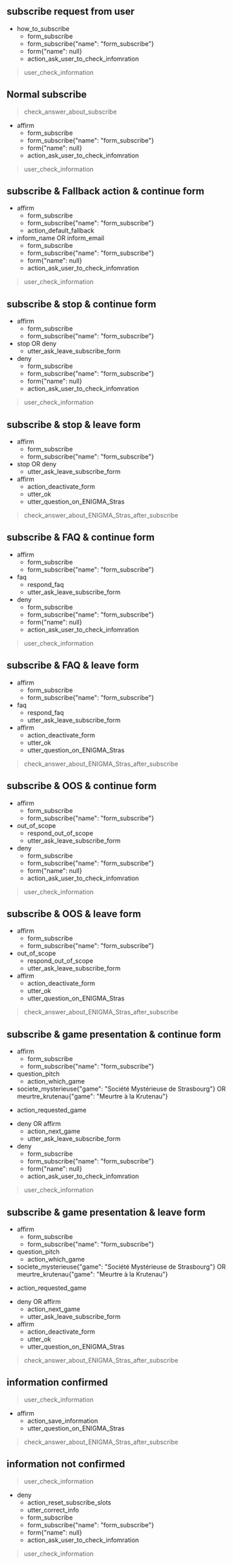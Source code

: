 ## subscribe request from user
* how_to_subscribe
  - form_subscribe
  - form_subscribe{"name": "form_subscribe"}
  - form{"name": null}
  - action_ask_user_to_check_infomration
> user_check_information

## Normal subscribe
> check_answer_about_subscribe
* affirm
  - form_subscribe
  - form_subscribe{"name": "form_subscribe"}
  - form{"name": null}
  - action_ask_user_to_check_infomration
> user_check_information

## subscribe & Fallback action & continue form
* affirm
  - form_subscribe
  - form_subscribe{"name": "form_subscribe"}
  - action_default_fallback
* inform_name OR inform_email
  - form_subscribe
  - form_subscribe{"name": "form_subscribe"}
  - form{"name": null}
  - action_ask_user_to_check_infomration
> user_check_information

## subscribe & stop & continue form
* affirm
  - form_subscribe
  - form_subscribe{"name": "form_subscribe"}
* stop OR deny
  - utter_ask_leave_subscribe_form
* deny
  - form_subscribe
  - form_subscribe{"name": "form_subscribe"}
  - form{"name": null}
  - action_ask_user_to_check_infomration
> user_check_information

## subscribe & stop & leave form
* affirm
  - form_subscribe
  - form_subscribe{"name": "form_subscribe"}
* stop OR deny
  - utter_ask_leave_subscribe_form
* affirm
  - action_deactivate_form
  - utter_ok
  - utter_question_on_ENIGMA_Stras
> check_answer_about_ENIGMA_Stras_after_subscribe

## subscribe & FAQ & continue form
* affirm
  - form_subscribe
  - form_subscribe{"name": "form_subscribe"}
* faq
  - respond_faq
  - utter_ask_leave_subscribe_form
* deny
  - form_subscribe
  - form_subscribe{"name": "form_subscribe"}
  - form{"name": null}
  - action_ask_user_to_check_infomration
> user_check_information

## subscribe & FAQ & leave form
* affirm
  - form_subscribe
  - form_subscribe{"name": "form_subscribe"}
* faq
  - respond_faq
  - utter_ask_leave_subscribe_form
* affirm
  - action_deactivate_form
  - utter_ok
  - utter_question_on_ENIGMA_Stras
> check_answer_about_ENIGMA_Stras_after_subscribe

## subscribe & OOS & continue form
* affirm
  - form_subscribe
  - form_subscribe{"name": "form_subscribe"}
* out_of_scope
  - respond_out_of_scope
  - utter_ask_leave_subscribe_form
* deny
  - form_subscribe
  - form_subscribe{"name": "form_subscribe"}
  - form{"name": null}
  - action_ask_user_to_check_infomration
> user_check_information

## subscribe & OOS & leave form
* affirm
  - form_subscribe
  - form_subscribe{"name": "form_subscribe"}
* out_of_scope
  - respond_out_of_scope
  - utter_ask_leave_subscribe_form
* affirm
  - action_deactivate_form
  - utter_ok
  - utter_question_on_ENIGMA_Stras
> check_answer_about_ENIGMA_Stras_after_subscribe

## subscribe & game presentation & continue form
* affirm
  - form_subscribe
  - form_subscribe{"name": "form_subscribe"}
* question_pitch
  - action_which_game
* societe_mysterieuse{"game": "Société Mystérieuse de Strasbourg"} OR meurtre_krutenau{"game": "Meurtre à la Krutenau"}
 - action_requested_game
* deny OR affirm
  - action_next_game
  - utter_ask_leave_subscribe_form
* deny
  - form_subscribe
  - form_subscribe{"name": "form_subscribe"}
  - form{"name": null}
  - action_ask_user_to_check_infomration
> user_check_information

## subscribe & game presentation & leave form
* affirm
  - form_subscribe
  - form_subscribe{"name": "form_subscribe"}
* question_pitch
  - action_which_game
* societe_mysterieuse{"game": "Société Mystérieuse de Strasbourg"} OR meurtre_krutenau{"game": "Meurtre à la Krutenau"}
 - action_requested_game
* deny OR affirm
  - action_next_game
  - utter_ask_leave_subscribe_form
* affirm
  - action_deactivate_form
  - utter_ok
  - utter_question_on_ENIGMA_Stras
> check_answer_about_ENIGMA_Stras_after_subscribe

## information confirmed
> user_check_information
* affirm
  - action_save_information
  - utter_question_on_ENIGMA_Stras
> check_answer_about_ENIGMA_Stras_after_subscribe

## information not confirmed
> user_check_information
* deny
  - action_reset_subscribe_slots
  - utter_correct_info
  - form_subscribe
  - form_subscribe{"name": "form_subscribe"}
  - form{"name": null}
  - action_ask_user_to_check_infomration
> user_check_information
